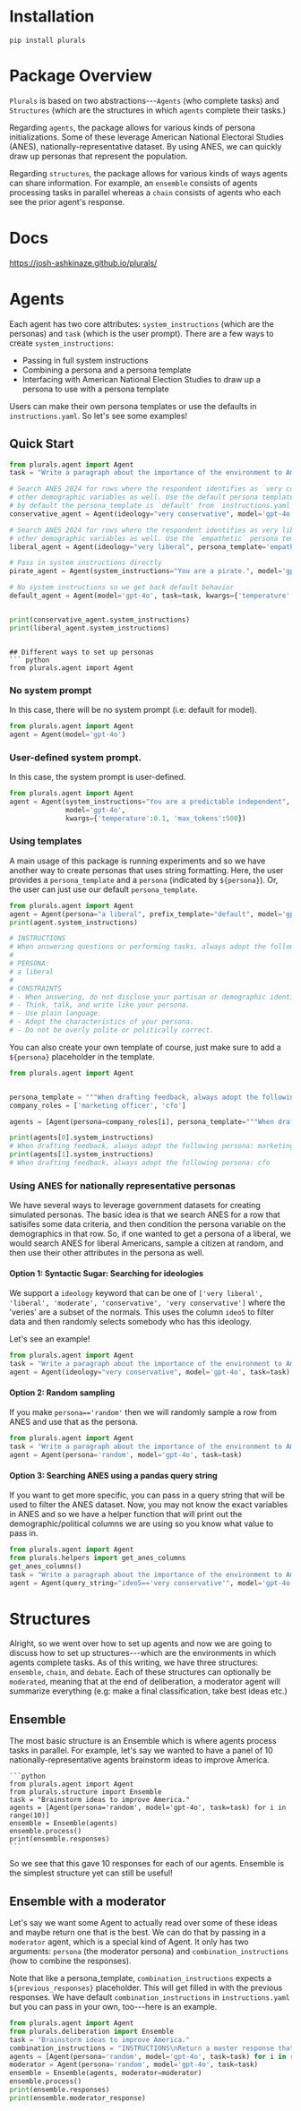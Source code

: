 

# Installation

``
pip install plurals
``


# Package Overview
`Plurals` is based on two abstractions---`Agents` (who complete tasks) and `Structures` (which are the structures in which `agents` complete their tasks.)

Regarding `agents`, the package allows for various kinds of persona initializations. Some of these leverage American National Electoral Studies (ANES), nationally-representative dataset. By using ANES, we can quickly draw up personas that represent the population. 

Regarding `structures`, the package allows for various kinds of ways agents can share information. For example, an `ensemble` consists of agents processing tasks in parallel whereas a `chain` consists of agents who each see the prior agent's response. 

# Docs 
https://josh-ashkinaze.github.io/plurals/

# Agents
Each agent has two core attributes: `system_instructions` (which are the personas) and `task` (which is the user prompt). There are a few ways
to create `system_instructions`:
- Passing in full system instructions
- Combining a persona and a persona template
- Interfacing with American National Election Studies to draw up a persona to use with a persona template 

Users can make their own persona templates or use the defaults in `instructions.yaml`. So let's see some examples!


## Quick Start

```python
from plurals.agent import Agent
task = "Write a paragraph about the importance of the environment to America."

# Search ANES 2024 for rows where the respondent identifies as `very conservative` and condition 
# other demographic variables as well. Use the default persona template from instructions.yaml 
# by default the persona_template is `default' from `instructions.yaml` 
conservative_agent = Agent(ideology="very conservative", model='gpt-4o', task=task)

# Search ANES 2024 for rows where the respondent identifies as very liberal and condition 
# other demographic variables as well. Use the `empathetic` persona template from instructions.yaml 
liberal_agent = Agent(ideology="very liberal", persona_template='empathic', model='gpt-4o', task=task)

# Pass in system instructions directly 
pirate_agent = Agent(system_instructions="You are a pirate.", model='gpt-4o', task=task)

# No system instructions so we get back default behavior
default_agent = Agent(model='gpt-4o', task=task, kwargs={'temperature':0.1, 'max_tokens':100})


print(conservative_agent.system_instructions)
print(liberal_agent.system_instructions)
```

```

## Different ways to set up personas
``` python
from plurals.agent import Agent
```

### No system prompt
In this case, there will be no system prompt (i.e: default for model). 

```python
from plurals.agent import Agent
agent = Agent(model='gpt-4o')
```

### User-defined system prompt. 

In this case, the system prompt is user-defined. 

```python
from plurals.agent import Agent
agent = Agent(system_instructions="You are a predictable independent", 
              model='gpt-4o',
              kwargs={'temperature':0.1, 'max_tokens':500})

```

### Using templates
A main usage of this package is running experiments and so we have another way to create personas that uses string formatting. 
Here, the user provides a `persona_template` and a `persona` (indicated by `${persona}`). Or, the user can just use our default `persona_template`. 


```python
from plurals.agent import Agent
agent = Agent(persona="a liberal", prefix_template="default", model='gpt-4o')
print(agent.system_instructions)

# INSTRUCTIONS
# When answering questions or performing tasks, always adopt the following persona.
# 
# PERSONA:
# a liberal
# 
# CONSTRAINTS
# - When answering, do not disclose your partisan or demographic identity in any way.
# - Think, talk, and write like your persona.
# - Use plain language.
# - Adopt the characteristics of your persona.
# - Do not be overly polite or politically correct.
```

You can also create your own template of course, just make sure to add a `${persona}` placeholder in the template. 

```python
from plurals.agent import Agent


persona_template = """When drafting feedback, always adopt the following persona ${persona}"""
company_roles = ['marketing officer', 'cfo']

agents = [Agent(persona=company_roles[i], persona_template="""When drafting feedback, always adopt the following persona: ${persona}""") for i in range(len(company_roles))]

print(agents[0].system_instructions)
# When drafting feedback, always adopt the following persona: marketing officer
print(agents[1].system_instructions)
# When drafting feedback, always adopt the following persona: cfo
```

### Using ANES for nationally representative personas 
We have several ways to leverage government datasets for creating simulated personas. The basic idea is that we search ANES for a row that satisifes some data criteria, and then condition the persona variable on the demographics in that row. So, if one wanted to get a persona of a liberal, we would search ANES for liberal Americans, sample a citizen at random, and then use their other attributes in the persona as well. 

#### Option 1: Syntactic Sugar: Searching for ideologies 
We support a `ideology` keyword that can be one of `['very liberal', 'liberal', 'moderate', 'conservative', 'very conservative']` where the 'veries' are a subset of the normals. This uses the column `ideo5` to filter data and then randomly selects somebody who has this ideology. 

Let's see an example!

```python
from plurals.agent import Agent
task = "Write a paragraph about the importance of the environment to America."
agent = Agent(ideology="very conservative", model='gpt-4o', task=task)
```

#### Option 2: Random sampling 
If you make `persona=='random'` then we will randomly sample a row from ANES and use that as the persona. 

```python
from plurals.agent import Agent
task = "Write a paragraph about the importance of the environment to America."
agent = Agent(persona='random', model='gpt-4o', task=task)
```
#### Option 3: Searching ANES using a pandas query string
If you want to get more specific, you can pass in a query string that will be used to filter the ANES dataset. Now, you may not know the exact variables in ANES and so 
we have a helper function that will print out the demographic/political columns we are using so you know what value to pass in. 

```python
from plurals.agent import Agent
from plurals.helpers import get_anes_columns
get_anes_columns()
task = "Write a paragraph about the importance of the environment to America."
agent = Agent(query_string="ideo5=='very conservative'", model='gpt-4o', task=task)
```


# Structures
Alright, so we went over how to set up agents and now we are going to discuss how to set up structures---which are the environments in which agents complete tasks.
As of this writing, we have three structures: `ensemble`, `chain`, and `debate`. Each of these structures can optionally be `moderated`, meaning that at the end of deliberation, a moderator agent will summarize everything (e.g: make a final classification, take best ideas etc.)

## Ensemble
The most basic structure is an Ensemble which is where agents process tasks in parallel. For example, let's say we wanted to have a panel of 10 nationally-representative agents brainstorm ideas to improve America. 
    
    ```python
    from plurals.agent import Agent
    from plurals.structure import Ensemble
    task = "Brainstorm ideas to improve America."
    agents = [Agent(persona='random', model='gpt-4o', task=task) for i in range(10)]
    ensemble = Ensemble(agents)
    ensemble.process()
    print(ensemble.responses)
    ```
So we see that this gave 10 responses for each of our agents. Ensemble is the simplest structure yet can still be useful! 

## Ensemble with a moderator
Let's say we want some Agent to actually read over some of these ideas and maybe return one that is the best. We can do that by passing in 
a `moderator` agent, which is a special kind of Agent. It only has two arguments: `persona` (the moderator persona) and `combination_instructions` (how to combine the responses). 

Note that like a persona_template, `combination_instructions` expects a `${previous_responses}` placeholder. This will get filled in with the previous responses. We have default `combination_instructions` in `instructions.yaml` but you can pass in your own, too---here is an example.

 ```python
 from plurals.agent import Agent
 from plurals.deliberation import Ensemble
 task = "Brainstorm ideas to improve America."
 combination_instructions = "INSTRUCTIONS\nReturn a master response that takes the best part of previous responses.\nPREVIOUS RESPONSES: ${previous_responses}\nRETURN a json like {'response': 'the best response', 'rationale':Rationale for integrating responses} and nothing else"
 agents = [Agent(persona='random', model='gpt-4o', task=task) for i in range(10)]
 moderator = Agent(persona='random', model='gpt-4o', task=task)
 ensemble = Ensemble(agents, moderator=moderator)
 ensemble.process()
 print(ensemble.responses)
 print(ensemble.moderator_response)
   ```




